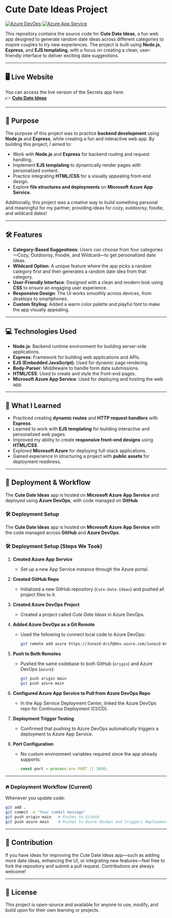 # Cute Date Ideas Project

[![Azure DevOps](https://img.shields.io/badge/Deployed%20via-Azure%20DevOps-blue)](https://dev.azure.com/Junaid-Arif/)
[![Azure App Service](https://img.shields.io/badge/Hosted%20on-Azure%20App%20Service-brightgreen)](https://portal.azure.com/)

This repository contains the source code for **Cute Date Ideas**, a fun web app designed to generate random date ideas across different categories to inspire couples to try new experiences. The project is built using **Node.js**, **Express**, and **EJS templating**, with a focus on creating a clean, user-friendly interface to deliver exciting date suggestions.

---

## 🖥️ Live Website

You can access the live version of the Secrets app here:  
👉 **[Cute Date Ideas](https://cute-date-ideas-c5c0akdxcpf6a8c0.canadacentral-01.azurewebsites.net/)**

---

## 🎯 Purpose

The purpose of this project was to practice **backend development** using **Node.js** and **Express**, while creating a fun and interactive web app. By building this project, I aimed to:

- Work with **Node.js** and **Express** for backend routing and request handling.
- Implement **EJS templating** to dynamically render pages with personalized content.
- Practice integrating **HTML/CSS** for a visually appealing front-end design.
- Explore **file structures and deployments** on **Microsoft Azure App Service**.

Additionally, this project was a creative way to build something personal and meaningful for my partner, providing ideas for cozy, outdoorsy, foodie, and wildcard dates!

---

## 🛠️ Features

- **Category-Based Suggestions**: Users can choose from four categories—Cozy, Outdoorsy, Foodie, and Wildcard—to get personalized date ideas.
- **Wildcard Option**: A unique feature where the app picks a random category first and then generates a random date idea from that category.
- **User-Friendly Interface**: Designed with a clean and modern look using **CSS** to ensure an engaging user experience.
- **Responsive Design**: The UI works smoothly across devices, from desktops to smartphones.
- **Custom Styling**: Added a warm color palette and playful font to make the app visually appealing.

---

## 💻 Technologies Used

- **Node.js**: Backend runtime environment for building server-side applications.
- **Express**: Framework for building web applications and APIs.
- **EJS (Embedded JavaScript)**: Used for dynamic page rendering.
- **Body-Parser**: Middleware to handle form data submissions.
- **HTML/CSS**: Used to create and style the front-end pages.
- **Microsoft Azure App Service**: Used for deploying and hosting the web app.

---

## 🧩 What I Learned

- Practiced creating **dynamic routes** and **HTTP request handlers** with **Express**.
- Learned to work with **EJS templating** for building interactive and personalized web pages.
- Improved my ability to create **responsive front-end designs** using **HTML/CSS**.
- Explored **Microsoft Azure** for deploying full-stack applications.
- Gained experience in structuring a project with **public assets** for deployment readiness.

---

## 🚀 Deployment & Workflow

The **Cute Date Ideas** app is hosted on **Microsoft Azure App Service** and deployed using **Azure DevOps**, with code managed on **GitHub**.

### 🛠 Deployment Setup

The **Cute Date Ideas** app is hosted on **Microsoft Azure App Service** with the code managed across **GitHub** and **Azure DevOps**.

### 🛠 Deployment Setup (Steps We Took)

1. **Created Azure App Service**

   - Set up a new App Service instance through the Azure portal.

2. **Created GitHub Repo**

   - Initialized a new GitHub repository (`Cute-Date-Ideas`) and pushed all project files to it.

3. **Created Azure DevOps Project**

   - Created a project called _Cute Date Ideas_ in Azure DevOps.

4. **Added Azure DevOps as a Git Remote**

   - Used the following to connect local code to Azure DevOps:
     ```bash
     git remote add azure https://Junaid-Arif@dev.azure.com/Junaid-Arif/Cute%20Date%20Ideas/_git/Cute%20Date%20Ideas
     ```

5. **Push to Both Remotes**

   - Pushed the same codebase to both GitHub (`origin`) and Azure DevOps (`azure`):
     ```bash
     git push origin main
     git push azure main
     ```

6. **Configured Azure App Service to Pull from Azure DevOps Repo**

   - In the App Service Deployment Center, linked the Azure DevOps repo for Continuous Deployment (CI/CD).

7. **Deployment Trigger Testing**

   - Confirmed that pushing to Azure DevOps automatically triggers a deployment to Azure App Service.

8. **Port Configuration**
   - No custom environment variables required since the app already supports:
     ```javascript
     const port = process.env.PORT || 3000;
     ```

---

### 🔥 Deployment Workflow (Current)

Whenever you update code:

```bash
git add .
git commit -m "Your commit message"
git push origin main   # Pushes to GitHub
git push azure main    # Pushes to Azure DevOps and triggers deployment
```

---

## 🤝 Contribution

If you have ideas for improving the Cute Date Ideas app—such as adding more date ideas, enhancing the UI, or integrating new features—feel free to fork the repository and submit a pull request. Contributions are always welcome!

---

## 📄 License

This project is open-source and available for anyone to use, modify, and build upon for their own learning or projects.
